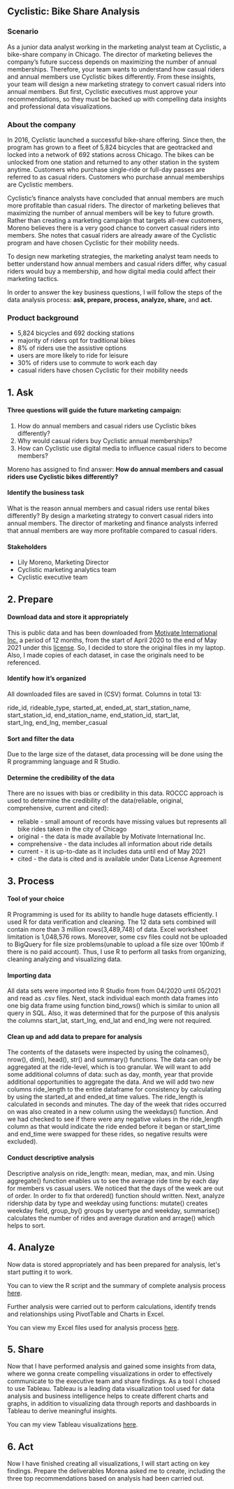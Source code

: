 
## Cyclistic: Bike Share Analysis 

### Scenario

As a junior data analyst working in the marketing analyst team at Cyclistic, a bike-share company in Chicago. The director of marketing believes the company’s future success depends on maximizing the number of annual memberships. Therefore, your team wants to understand how casual riders and annual members use Cyclistic bikes differently. From these insights, your team will design a new marketing strategy to convert casual riders into annual members. But first, Cyclistic executives must approve your recommendations, so they must be backed up with compelling data insights and professional data visualizations.

### About the company

In 2016, Cyclistic launched a successful bike-share offering. Since then, the program has grown to a fleet of 5,824 bicycles that are geotracked and locked into a network of 692 stations across Chicago. The bikes can be unlocked from one station and returned to any other station in the system anytime. Customers who purchase single-ride or full-day passes are referred to as casual riders. Customers who purchase annual memberships are Cyclistic members. 

Cyclistic’s finance analysts have concluded that annual members are much more profitable than casual riders. The director of marketing believes that maximizing the number of annual members will be key to future growth. Rather than creating a marketing campaign that targets all-new customers, Moreno believes there is a very good chance to convert casual riders into members. She notes that casual riders are already aware of the Cyclistic program and have chosen Cyclistic for their mobility needs. 

To design new marketing strategies, the marketing analyst team needs to better understand how annual members and casual riders differ, why casual riders would buy a membership, and how digital media could affect their marketing tactics.

In order to answer the key business questions, I will follow the steps of the data analysis process: **ask, prepare, process, analyze, share,** and **act.**

### Product background
* 5,824 bicycles and 692 docking stations
* majority of riders opt for traditional bikes
* 8% of riders use the assistive options
* users are more likely to ride for leisure
* 30% of riders use to commute to work each day
* casual riders have chosen Cyclistic for their mobility needs

## 1. Ask

#### Three questions will guide the future marketing campaign:

  1. How do annual members and casual riders use Cyclistic bikes differently?
  2. Why would casual riders buy Cyclistic annual memberships?
  3. How can Cyclistic use digital media to influence casual riders to become members?

Moreno has assigned to find answer: 
**How do annual members and casual riders use Cyclistic bikes differently?**

#### Identify the business task
What is the reason annual members and casual riders use rental bikes differently? By design a marketing strategy to convert casual riders into annual members. The director of marketing and finance analysts inferred that annual members are way more profitable compared to casual riders.

#### Stakeholders
* Lily Moreno, Marketing Director
* Cyclistic marketing analytics team
* Cyclistic executive team

## 2. Prepare 

#### Download data and store it appropriately 
This is public data and has been downloaded from [Motivate International Inc.](https://divvy-tripdata.s3.amazonaws.com/index.html) a period of 12 months, from the start of April 2020 to the end of May 2021 under this [license](https://ride.divvybikes.com/data-license-agreement). So, I decided to store the original files in my laptop. Also, I made copies of each dataset, in case the originals need to be referenced.

#### Identify how it’s organized 
All downloaded files are saved in (CSV) format. Columns in total 13: 

ride_id, rideable_type, started_at, ended_at, start_station_name, start_station_id, end_station_name, end_station_id, start_lat,  
start_lng, end_lng, member_casual

#### Sort and filter the data
Due to the large size of the dataset, data processing will be done using the R programming language and R Studio.

####  Determine the credibility of the data
There are no issues with bias or credibility in this data. ROCCC approach is used to determine the credibility of the data(reliable, original, comprehensive, current and cited):
* reliable - small amount of records have missing values but represents all bike rides taken in the city of Chicago
* original - the data is made available by Motivate International Inc.
* comprehensive - the data includes all information about ride details
* current - it is up-to-date as it includes data until end of May 2021
* cited - the data is cited and is available under Data License Agreement

## 3. Process

#### Tool of your choice
R Programming is used for its ability to handle huge datasets efficiently. I used R for data verification and cleaning. The 12 data sets combined will contain more than 3 million rows(3,489,748) of data. Excel worksheet limitation is 1,048,576 rows. Moreover, some csv files could not be uploaded to BigQuery for file size problems(unable to upload a file size over 100mb if there is no paid account). Thus, I use R to perform all tasks from organizing, cleaning analyzing and visualizing data.

#### Importing data 
All data sets were imported into R Studio from from 04/2020 until 05/2021 and read as .csv files. Next, stack individual each month data frames into one big data frame using function bind_rows() which is similar to union all query in SQL. Also, it was determined that for the purpose of this analysis the columns start_lat, start_lng, end_lat and end_lng were not required.

#### Clean up and add data to prepare for analysis
The contents of the datasets were inspected by using the colnames(), nrow(), dim(), head(), str() and summary() functions. The data can only be aggregated at the ride-level, which is too granular. We will want to add some additional columns of data: such as day, month, year that provide additional opportunities to aggregate the data. And we will add two new columns ride_length to the entire dataframe for consistency by calculating by using the started_at and ended_at time values. The ride_length is calculated in seconds and minutes. The day of the week that rides occurred on was also created in a new column using the weekdays() function. And we had checked to see if there were any negative values in the ride_length column as that would indicate the ride ended before it began or start_time and end_time were swapped for these rides, so negative results were excluded).

#### Conduct descriptive analysis

Descriptive analysis on ride_length: mean, median, max, and min. Using aggregate() function enables us to see the average ride time by each day for members vs casual users. We noticed that the days of the week are out of order. In order to fix that ordered() function should written. Next, analyze ridership data by type and weekday using functions: 
mutate() creates weekday field, group_by() groups by usertype and weekday, summarise() calculates the number of rides and average duration and arrage() which helps to sort. 

## 4. Analyze

Now data is stored appropriately and has been prepared for analysis, let's start putting it to work.

You can to view the R script and the summary of complete analysis process [here](https://github.com/SomonOlimzoda/MyProjects/edit/main/R%20script). 

Further analysis were carried out to perform calculations, identify trends and relationships using PivotTable and Charts in Excel. 

You can view my Excel files used for analysis process [here](https://github.com/SomonOlimzoda/MyProjects/blob/main/worksheet%20summary.xlsx).

## 5. Share
Now that I have performed analysis and gained some insights from data, where we gonna create compelling visualizations in order to effectively communicate to the executive team and share findings. As a tool I chosed to use Tableau. Tableau is a leading data visualization tool used for data analysis and business intelligence helps to create different charts and graphs, in addition to visualizing data through reports and dashboards in Tableau to derive meaningful insights. 

You can my view Tableau visualizations [here](https://public.tableau.com/app/profile/somon4257/viz/CyclisticCaseStudy_16725342985840/CyclisticCaseStudyVisualizations).

## 6. Act
Now I have finished creating all visualizations, I will start acting on key findings. Prepare the deliverables Morena asked me to create, including the three top recommendations based on analysis had been carried out.


































